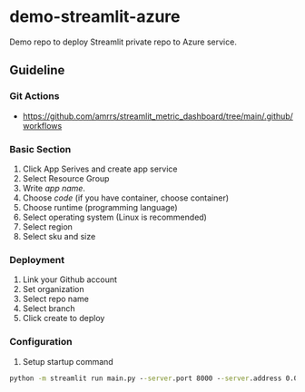 # demo-streamlit-azure
Demo repo to deploy Streamlit private repo to Azure service.


## Guideline

### Git Actions
- https://github.com/amrrs/streamlit_metric_dashboard/tree/main/.github/workflows

### Basic Section
1. Click App Serives and create app service
2. Select Resource Group
3. Write *app name*. 
4. Choose *code* (if you have container, choose container)
5. Choose runtime (programming language)
6. Select operating system (Linux is recommended)
7. Select region 
8. Select sku and size 

### Deployment 
1. Link your Github account
2. Set organization 
3. Select repo name 
4. Select branch 
5. Click create to deploy

### Configuration 
1. Setup startup command 
```cmd
python -m streamlit run main.py --server.port 8000 --server.address 0.0.0.0
```